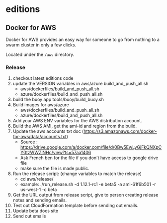 # editions

## Docker for AWS
Docker for AWS provides an easy way for someone to go from nothing to a swarm cluster in only a few clicks.

Located under the `/aws` directory.

### Release
1. checkout latest editions code
2. update the VERSION variables in aws/azure build_and_push_all.sh
    - aws/dockerfiles/build_and_push_all.sh
    - azure/dockerfiles/build_and_push_all.sh
2. build the buoy app
    tools/buoy/build_buoy.sh
3. Build images for aws/azure
    - aws/dockerfiles/build_and_push_all.sh
    - azure/dockerfiles/build_and_push_all.sh
4. Add your AWS ENV variables for the AWS distribution account.
5. Build the AWS AMI, get the ami-id and region from the build.
6. Update the aws accounts txt doc (https://s3.amazonaws.com/docker-for-aws/data/accounts.txt)
    - Source : https://drive.google.com/a/docker.com/file/d/0Bw5EwLyGjFkQNXpCY0tzWWZlNHc/view?ts=57aa1406
    - Ask French ben for the file if you don't have access to google drive file
    - make sure the file is made public.
7. Run the release script: (change variables to match the release)
    - cd aws/release/
    - example: ./run_release.sh -d 1.12.1-rc1 -e beta5 -a ami-61f6b501 -r us-west-1 -c beta
8. Get the URL output from release script, give to person creating release notes and sending emails.
9. Test out CloudFormation template before sending out emails.
10. Update beta docs site
11. Send out emails


